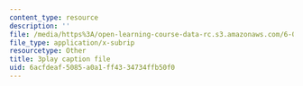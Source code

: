 ```yaml
---
content_type: resource
description: ''
file: /media/https%3A/open-learning-course-data-rc.s3.amazonaws.com/6-004-computation-structures-spring-2017/6acfdeaf5085a0a1ff4334734ffb50f0_q38KAGAKORk.srt
file_type: application/x-subrip
resourcetype: Other
title: 3play caption file
uid: 6acfdeaf-5085-a0a1-ff43-34734ffb50f0
---
```

